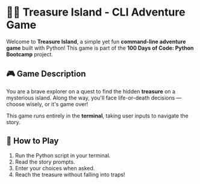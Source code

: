 # 🏴‍☠️ Treasure Island - CLI Adventure Game

Welcome to **Treasure Island**, a simple yet fun **command-line adventure game** built with Python! This game is part of the **100 Days of Code: Python Bootcamp** project.

## 🎮 Game Description

You are a brave explorer on a quest to find the hidden **treasure** on a mysterious island. Along the way, you'll face life-or-death decisions — choose wisely, or it's game over!

This game runs entirely in the **terminal**, taking user inputs to navigate the story.

## 🧠 How to Play

1. Run the Python script in your terminal.
2. Read the story prompts.
3. Enter your choices when asked.
4. Reach the treasure without falling into traps!



